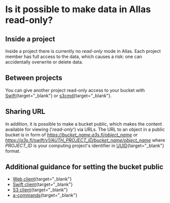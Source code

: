 # Is it possible to make data in Allas read-only?

## Inside a project  
Inside a project there is currently no _read-only_ mode in Allas. Each project member has full access to the data, which causes a risk: one can accidentally overwrite or delete data.


## Between projects 
You can give another project read-only access to your bucket with [Swift](../../data/Allas/using_allas/swift_client/#giving-another-project-read-and-write-access-to-a-bucket){target="_blank"} or
[s3cmd](../../data/Allas/using_allas/s3_client/#giving-another-project-read-access-to-a-bucket){target="_blank"}.


## Sharing URL
In addition, it is possible to make a bucket public, which makes the content available for viewing ('_read-only_') via URLs. The URL to an object in a public bucket is in form of <i>https://bucket_name.a3s.fi/object_name</i> or <i>https://a3s.fi/swift/v1/AUTH_PROJECT_ID/bucket_name/object_name</i> where <i>PROJECT_ID</i> is your computing project's identifier in [UUID](../../data/Allas/using_allas/s3_client/#giving-another-project-read-access-to-a-bucket){target="_blank"} format.

## Additional guidance for setting the bucket public

* [Web client](../../data/Allas/using_allas/web_client/#view-objects-via-the-internet){target="_blank"}
* [Swift client](../../data/Allas/using_allas/swift_client/#giving-another-project-read-and-write-access-to-a-bucket){target="_blank"}
* [S3 client](../../data/Allas/using_allas/s3_client/#s3cmd-and-public-objects){target="_blank"}
* [a-commands](../../data/Allas/using_allas/a_commands/#a-publish){target="_blank"}
